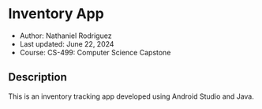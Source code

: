 # Inventory App

- Author: Nathaniel Rodriguez
- Last updated: June 22, 2024
- Course: CS-499: Computer Science Capstone

## Description

This is an inventory tracking app developed using Android Studio and Java.
